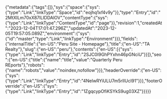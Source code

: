 {"metadata":{"tags":[]},"sys":{"space":{"sys":{"type":"Link","linkType":"Space","id":"eojhq1xf4v9y"}},"type":"Entry","id":"2MtXILm70xX87lLIDDAlOV","contentType":{"sys":{"type":"Link","linkType":"ContentType","id":"page"}},"revision":1,"createdAt":"2023-12-04T17:01:47.296Z","updatedAt":"2023-12-05T19:57:05.089Z","environment":{"sys":{"id":"master","type":"Link","linkType":"Environment"}}},"fields":{"internalTitle":{"en-US":"Peru Site - Homepage"},"title":{"en-US":"TA Realty"},"slug":{"en-US":"peru"},"contents":{"en-US":[{"sys":{"type":"Link","linkType":"Entry","id":"2SJC0I9GhPYxhn46pGNciU"}}]},"seo":{"en-US":{"title":{"name":"title","value":"Quarterly Peru REports"},"robots":{"name":"robots","value":"noindex,nofollow"}}},"headerOverride":{"en-US":{"sys":{"type":"Link","linkType":"Entry","id":"4NelwRYiULU7m5rIIUcI91"}}},"footerOverride":{"en-US":{"sys":{"type":"Link","linkType":"Entry","id":"1ZgqcypOfiKSYkS9ug03XZ"}}}}}